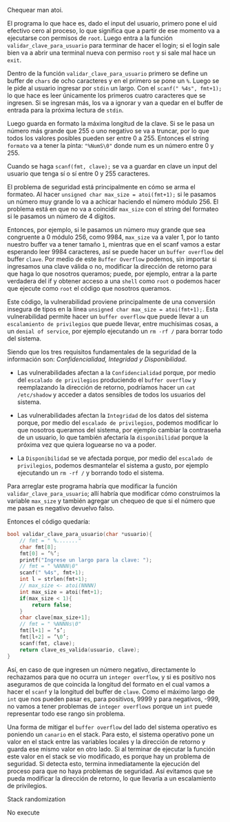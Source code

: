 Chequear man atoi. 

El programa lo que hace es, dado el input del usuario, primero pone el uid efectivo cero al proceso, lo que significa que a partir de ese momento va a ejecutarse con permisos de `root`. Luego entra a la función `validar_clave_para_usuario` para terminar de hacer el login; si el login sale bien va a abrir una terminal nueva con permiso `root` y si sale mal hace un `exit`. 

Dentro de la función `validar_clave_para_usuario` primero se define un buffer de `chars` de ocho caracteres y en el primero se pone un `%`. Luego se le pide al usuario ingresar por `stdin` un largo. Con el `scanf(" %4s", fmt+1);` lo que hace es leer únicamente los primeros cuatro caracteres que se ingresen. Si se ingresan más, los va a ignorar y van a quedar en el buffer de entrada para la próxima lectura de `stdin`.

Luego guarda en formato la máxima longitud de la clave. Si se le pasa un número más grande que 255 o uno negativo se va a truncar, por lo que todos los valores posibles pueden ser entre 0 a 255. Entonces el string `formato` va a tener la pinta: `"%NumS\0"` donde num es un número entre 0 y 255.

Cuando se haga `scanf(fmt, clave);` se va a guardar en clave un input del usuario que tenga sí o sí entre 0 y 255 caracteres. 

El problema de seguridad está principalmente en cómo se arma el formateo. Al hacer `unsigned char max_size = atoi(fmt+1);` si le pasamos un número muy grande lo va a achicar haciendo el número módulo 256. El problema está en que no va a coincidir `max_size` con el string del formateo si le pasamos un número de 4 dígitos.  

Entonces, por ejemplo, si le pasamos un número muy grande que sea congruente a 0 módulo 256, como 9984, `max_size` va a valer 1, por lo tanto nuestro buffer va a tener tamaño `1`, mientras que en el scanf vamos a estar esperando leer 9984 caracteres, así se puede hacer un `buffer overflow` del buffer `clave`. Por medio de este `Buffer Overflow` podemos, sin importar si ingresamos una clave válida o no, modificar la dirección de retorno para que haga lo que nosotros queramos; puede, por ejemplo, entrar a la parte verdadera del if y obtener acceso a una `shell` como `root` o podemos hacer que ejecute como `root` el código que nosotros queramos. 

Este código, la vulnerabilidad proviene principalmente de una conversión insegura de tipos en la línea `unsigned char max_size = atoi(fmt+1);`. Esta vulnerabilidad permite hacer un `buffer overflow` que puede llevar a un `escalamiento de privilegios` que puede llevar, entre muchísimas cosas, a un `denial of service`, por ejemplo ejecutando un `rm -rf /` para borrar todo del sistema. 

Siendo que los tres requisitos fundamentales de la seguridad de la información son: *Confidencialidad, Integridad y Disponibilidad*.

- Las vulnerabilidades afectan a la `Confidencialidad` porque, por medio del `escalado de privilegios` produciendo el `buffer overflow` y reemplazando la dirección de retorno, podríamos hacer un `cat /etc/shadow` y acceder a datos sensibles de todos los usuarios del sistema.  

- Las vulnerabilidades afectan la `Integridad` de los datos del sistema porque, por medio del `escalado de privilegios`, podemos modificar lo que nosotros queramos del sistema, por ejemplo cambiar la contraseña de un usuario, lo que también afectaría la `disponibilidad` porque la próxima vez que quiera loguearse no va a poder. 

- La `Disponibilidad` se ve afectada porque, por medio del `escalado de privilegios`, podemos desmantelar el sistema a gusto, por ejemplo ejecutando un `rm -rf /` y borrando todo el sistema. 

Para arreglar este programa habría que modificar la función `validar_clave_para_usuario`; allí habría que modificar cómo construimos la variable `max_size` y también agregar un chequeo de que si el número que me pasan es negativo devuelvo falso. 

Entonces el código quedaría: 

```c
bool validar_clave_para_usuario(char *usuario){
    // fmt = " %......."
    char fmt[8];
    fmt[0] = ’%’;
    printf("Ingrese un largo para la clave: ");
    // fmt = " %NNNN\0"
    scanf(" %4s", fmt+1);
    int l = strlen(fmt+1);
    // max_size <- atoi(NNNN)
    int max_size = atoi(fmt+1);
    if(max_size < 1){
        return false;
    }
    char clave[max_size+1];
    // fmt = " %NNNNs\0"
    fmt[l+1] = ’s’;
    fmt[l+2] = ’\0’;
    scanf(fmt, clave);
    return clave_es_valida(usuario, clave);
}
```
Así, en caso de que ingresen un número negativo, directamente lo rechazamos para que no ocurra un `integer overflow`, y si es positivo nos aseguramos de que coincida la longitud del formato en el cual vamos a hacer el `scanf` y la longitud del buffer de `clave`. Como el máximo largo de `int` que nos pueden pasar es, para positivos, 9999 y para negativos, -999, no vamos a tener problemas de `integer overflows` porque un `int` puede representar todo ese rango sin problema.

Una forma de mitigar el `buffer overflow` del lado del sistema operativo es poniendo un `canario` en el stack. Para esto, el sistema operativo pone un valor en el stack entre las variables locales y la dirección de retorno y guarda ese mismo valor en otro lado. Si al terminar de ejecutar la función este valor en el stack se vio modificado, es porque hay un problema de seguridad. Si detecta esto, termina inmediatamente la ejecución del proceso para que no haya problemas de seguridad. Así evitamos que se pueda modificar la dirección de retorno, lo que llevaría a un escalamiento de privilegios.

Stack randomization

No execute 